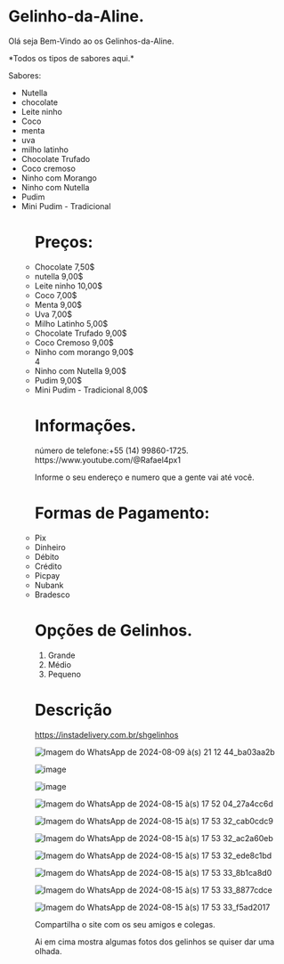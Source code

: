 # Gelinho-da-Aline.

<p><div class="cointeiner mt-5"><p>
Olá seja Bem-Vindo ao os Gelinhos-da-Aline.
<p>*Todos os tipos de sabores aqui.*</p>

  Sabores:

<ul>
  <li>Nutella</li>
  <li>chocolate</li>
  <li>Leite ninho</li>
  <li>Coco</li>
  <li>menta</li>
  <li>uva</li>
  <li>milho latinho</li>
  <li>Chocolate Trufado</li>
  <li>Coco cremoso</li>
  <li>Ninho com Morango</li>
  <li>Ninho com Nutella</li>
  <li>Pudim</li>
  <li>Mini Pudim - Tradicional</li>
<ul>
  
# Preços:

<li>Chocolate 7,50$</li>
<li>nutella 9,00$</li>
<li>Leite ninho 10,00$</li>
<li>Coco 7,00$</li>
<li>Menta 9,00$</li>
<li>Uva 7,00$</li>
<li>Milho Latinho 5,00$</li>
<li>Chocolate Trufado 9,00$</li>
<li>Coco Cremoso 9,00$</li>
<li>Ninho com morango 9,00$</li>4
<li>Ninho com Nutella 9,00$</li>
<li>Pudim 9,00$</li>
<li>Mini Pudim - Tradicional 8,00$</li>

 # Informações.
 
<div>número de telefone:+55 (14)  99860-1725.</div>
https://www.youtube.com/@Rafael4px1

Informe o seu endereço e numero que a gente vai até você.

# Formas de Pagamento:

<li>Pix</li>
<li>Dinheiro</li>
<li>Débito</li>
<li>Crédito</li>
<li>Picpay</li>
<li>Nubank</li>
<li>Bradesco</li>


# Opções de Gelinhos.


<ol type="1">
  
  <li>Grande</li>
  <li>Médio</li>
  <li>Pequeno</li>
  
</ol>

# Descrição
https://instadelivery.com.br/shgelinhos

![Imagem do WhatsApp de 2024-08-09 à(s) 21 12 44_ba03aa2b](https://github.com/user-attachments/assets/f44a6a72-c1e2-48be-9ff1-7295cc6d7613)

![image](https://github.com/user-attachments/assets/487ab66b-ce5f-479d-be61-6ad2f53c7ba8)

![image](https://github.com/user-attachments/assets/a57a20d3-7fa7-4945-a011-dbee9f58875e)

![Imagem do WhatsApp de 2024-08-15 à(s) 17 52 04_27a4cc6d](https://github.com/user-attachments/assets/9c89e98e-3c36-412d-b5e7-a88b4d4aee06)

![Imagem do WhatsApp de 2024-08-15 à(s) 17 53 32_cab0cdc9](https://github.com/user-attachments/assets/51884518-d92c-4c30-be77-3eee78d634fd)

![Imagem do WhatsApp de 2024-08-15 à(s) 17 53 32_ac2a60eb](https://github.com/user-attachments/assets/80595738-8fca-4d3b-9d88-4c509e26460a)

![Imagem do WhatsApp de 2024-08-15 à(s) 17 53 32_ede8c1bd](https://github.com/user-attachments/assets/a26142b3-bdee-480b-8653-580e34942dbf)

![Imagem do WhatsApp de 2024-08-15 à(s) 17 53 33_8b1ca8d0](https://github.com/user-attachments/assets/46a62d78-fc1c-469a-8417-edd4522120c9)

![Imagem do WhatsApp de 2024-08-15 à(s) 17 53 33_8877cdce](https://github.com/user-attachments/assets/ae16b6e4-6114-42c8-9c81-aff7e482ac0a)

![Imagem do WhatsApp de 2024-08-15 à(s) 17 53 33_f5ad2017](https://github.com/user-attachments/assets/554aa153-019e-4944-a694-4d95e2222eb0)


Compartilha o site com os seu amigos e colegas.


Ai em cima mostra algumas fotos dos gelinhos se quiser dar uma olhada.
